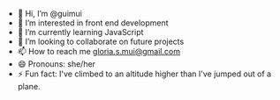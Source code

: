 - 👋 Hi, I’m @guimui
- 👀 I’m interested in front end development
- 🌱 I’m currently learning JavaScript
- 💞️ I’m looking to collaborate on future projects
- 📫 How to reach me gloria.s.mui@gmail.com
- 😄 Pronouns: she/her
- ⚡ Fun fact: I've climbed to an altitude higher than I've jumped out of a plane.

<!---
guimui/guimui is a ✨ special ✨ repository because its `README.md` (this file) appears on your GitHub profile.
You can click the Preview link to take a look at your changes.
--->
